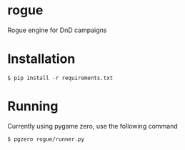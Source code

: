 # rogue
Rogue engine for DnD campaigns

# Installation

```
$ pip install -r requirements.txt
```

# Running

Currently using pygame zero, use the following command

```
$ pgzero rogue/runner.py
```
